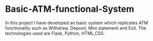 # Basic-ATM-functional-System
In this project I have developed an basic system which replicates ATM functionality such as Withdraw, Deposit, Mini statement and Exit. The technologies used are Flask, Python, HTML,CSS.

